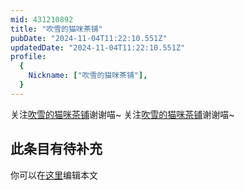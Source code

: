 ```yaml
---
mid: 431210892
title: "吹雪的猫咪茶铺"
pubDate: "2024-11-04T11:22:10.551Z"
updatedDate: "2024-11-04T11:22:10.551Z"
profile:
  {
    Nickname: ["吹雪的猫咪茶铺"],
  }
---
```


关注[吹雪的猫咪茶铺](https://space.bilibili.com/431210892)谢谢喵~ 关注[吹雪的猫咪茶铺](https://space.bilibili.com/431210892)谢谢喵~

## 此条目有待补充
你可以在[这里](https://github.com/Yuhanawa/VTuber.ICU-Content/edit/master/v/吹雪的猫咪茶铺/index.md)编辑本文

